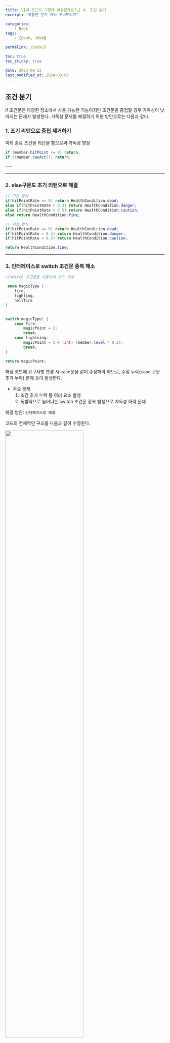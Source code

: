 ```yaml
---
title: \[내 코드가 그렇게 이상한가요?\] 4. 조건 분기
excerpt: '복잡한 분기 처리 무너뜨리기'

categories:
    - Book
tags:
    - [Book, JAVA]

permalink: /Book/5

toc: true
toc_sticky: true

date: 2023-08-22
last_modified_at: 2024-03-08
---
```


## 조건 분기

if 조건문은 다양한 장소에서 사용 가능한 기능이지만
조건문을 중접할 경우 가독성이 낮아지는 문제가 발생한다.
가독성 문제를 해결하기 위한 방안으로는 다음과 같다.

### 1. 조기 리턴으로 중첩 제거하기

미리 종료 조건을 리턴을 함으로써 가독성 향상

```java
if (member.hitPoint <= 0) return;
if (!member.canAct()) return;

~~~
```

---

### 2. else구문도 조기 리턴으로 해결

```java
// 기존 방식
if(hitPointRate == 0) return HealthCondition.dead;
else if(hitPointRate < 0.3) return HealthCondition.danger;
else if(hitPointRate < 0.5) return HealthCondition.caution;
else return HealthCondition.fine;

// 개선 방식
if(hitPointRate == 0) return HealthCondition.dead;
if(hitPointRate < 0.3) return HealthCondition.danger;
if(hitPointRate < 0.5) return HealthCondition.caution;

return HealthCondition.fine;

```

---

### 3. 인터페이스로 switch 조건문 중복 해소

```java
//switch 조건문을 사용하여 코드 작성

 enum MagicType {
	fire,
	lighting,
	hellfire
}


switch(magicType) {
	case fire:
		magicPoint = 2;
		break;
	case lightning:
		magicPoint = 5 + (int) (member.level * 0.2);
		break;
}

return magicPoint;

```

해당 코드에 요구사항 변경 시 case문을 같이 수정해야 하므로, 수정 누락(case 구문 추가 누락) 문제 등이 발생한다.

-   주요 문제
    1. 조건 추가 누락 등 여러 요소 발생
    2. 폭발적으로 늘어나는 switch 조건문 중복 발생으로 가독성 하락 문제

해결 방안: `인터페이스로 해결`

코드의 전체적인 구조를 다음과 같이 수정한다.

<img src="/assets/images/book/myCodeisStrange/4-1.jpeg" text-align = 'center' width= "70%">

<!-- ![View](/assets/images/book/myCodeisStrange/4-1.jpeg) -->

1. 상위 인터페이스 정의

```java
interface Magic {
	String name();
	int costMagicPoint();
	int attackPower();
	int costTechnicalPoint();
}
```

2. 인터페이스를 상속 받은 클래스 생성

```java
class Fire implements Magic {
	private final Member member;

	Fire(final Member member) {
		this.member = member;
	}

	public String name() {
		return "파이어";
	}

	public int costMagicPower() {
		return 20 + (int) (member.level * 0.5);
	}

	public int costTechnicalPoint() {
		return 0;
	}
}

```

3. switch 조건문이 아니라, Map 자료구조로 변경하고 Map에 객체 입력

```java
final Map<Type, Magic> magics = new HashMap<>();
// 생략

final Fire fire = new Fire(member);
final Lightning lightning = new Lightning(member);

magics.put(MagicType.fire, fire);
magics.put(MagicType.lightning, lightning);

// 마법 공격력 변경하기
// 메서드의 매개변수로 magictype.hellfire을 전달하면 호출됨
void magicAttack(final MagicType magicType) {
	final Magic usingMagic = magics.get(magicType);
	usingMagic.attackPower();
}
```

4. 기존 switch문을 인터페이스로 마법 처리 변경하기

```java
final Map<Type, Magic> magics = new HashMap<>();

// ...생략

// 마법 공격 실행하기
void magicAttack(final MagicType magicType) {
	final Magic usingMagic = magics.get(magicType);

	showMagidName(usingMagic);
	consumeMagicPoint(usingMagic);
	consumeTechnicalPoint(usingMagic);
	magicDamage(usingMagic);
}


// 마법 이름을 화면에 출력하기

void showMagidName(final Magic magic) {
	final String name = magic.name();
}

void consumeMagicPoint(final Magic magic) {
	final int costMagicPoint = magic.costMagicPoint();
}

void consumeTechnicalPoint(final Magic magic) {
	final int costTechnicalPoint = magic.costTechnicalPoint();
}


void magicDamage(final Magic magic) {
	final int attackPower = magic.attackPower();
}
```

5. 값 객체 도입하기

```java
class Fire implements Magic {
	private final Member member;

	Fire(final Member member) {
		this.member = member;
	}

	public String name() {
		return "파이어";
	}

	public int costMagicPower() {
		final int value = 0 + (int) (member.level * 0.5)
		return new AttackPower(value);
	}

	public int costTechnicalPoint() {
		return new TechnicalPoint(0);
	}
}
```

---

### 4. 조건 분기 중복과 중첩

-   다중 중첩된 복잡한 분기를 제거하기 위해 사용

메서드로 판별 값 반환

```java
/*
 * @return 골드 회원이라면 true
 * @param history 구매 이력
 */

 boolean isGoldCustomer(PurchaseHistory history) {

    if(1000000 <= history.totalAmount) {
        if(10<= history.purchaseFrequencyPerMonth) {
            if (history.returnRate <= 0.001) {
                return true;
            }
        }
    }
    return false;
 }

/*
 * @return 실버 회원이라면 true
 * @param history 구매 이력
 */

 boolean isSilverCustomer(PurchaseHistory history) {

  if(10<= history.purchaseFrequencyPerMonth) {
      if (history.returnRate <= 0.001) {
           return true;
      }
  }

    return false;
 }
```

-   전략 패턴으로 조건 집약하기

-   여러 등급이 추가될 경우 같은 판정 로직이 여러 곳에 작성될 것. 같은 판정 로직을 재사용하려면 정책 패턴이 있습니다.

-   조건을 부품으로 만들고, 부품으로 만든 조건을 조합해서 사용하는 패턴

1. 인터페이스로 조건을 만듬.
2. 만든 조건을 map 자료구조에 저장
3. 저장된 조건을 검수 및 확인

```java
interface ExcellentCustomerRule {
	/*
		@param history 구매 이력
		@return 조건을 만족하는 경우 true
	*/
	boolean ok(final PurchaseHistory history);
}

// 골드 등급 조건
class GoldCustomerPurchaseAmountRule implements ExcellentCustomerRule {
	public boolean ok(final PurchaseHistory history) {
		return 1000000000 <= history.totalAmount;
	}
}

// 구매 조건
class PurchaseFrequencyRule implements ExcellentCustomerRule {
	public boolean ok(final PurchaseHistory history) {
		return 10 <= history.purchaseFrequencyPerMonth;
	}
}

// 환불 조건
class ReturnRateRule implements ExcellentCustomerRule {
	public boolean ok(final PurchaseHistory history) {
		return history.returnRate <= 0.001;
	}
}

// 전략 패턴
class ExcellentCustomerPolicy {
	private final Set<ExcellentCustomerRule> rules;

	ExcellentCustomerPolicy() {
		rules = new HashSet();
	}

/*
    규칙을 모두 map에 넣는다.
	규칙 추가
	@param rule 규칙
*/
	void add(final ExcellentCustomerRule rule) {
		rules.add(rule);
	}

/*
	@param history 구매 이력
	@return 규칙을 모두 만족하는 경우 true
*/
	boolean complyWithAll(final PurchaseHistory history) {
		for (ExcellentCustomerRule each : rules) {
			if(!each.ok(history)) return false;
		}
		return true;
	}
}

// 해당하는 규칙을 추가 후 확인 과정 거침
```

---

### 5. 자료형 확인에 조건 분기 사용하지 않기

-   문제 상황

```java
// 자료형 확인 방식

interface HotelRates {
	Money fee();
}

class RegularRates implements HotelRates{
	public Money fee() {
		return new Money(700000);
	}
}

class PremiumRates implements HotelRates{
	public Money fee() {
		return new Money(1200000);
	}
}

// 전략 패턴으로 숙박 요금 전환 가능
// 성수기 때 일반 숙식과 프리미엄 요금을 상향하는 로직 급하게 구현

Money busySeasonFee;

if(hotelRates instanceof RegularRates) {
	busySeasonFee = hotelRates.fee().add(new Money(30000));
}

else if(hotelRates instanceof PremiumRates) {
	busySeasonFee = hotelRates.fee().add(new Money(50000));
}

```

-   instanceof는 자료형을 판정하는 연산자
    인터페이스 구현 클래스의 자료형을 확인해서 분기하고 있음. (인터페이스를 사용하였는데 조건 분기 발생)

-   리스코프 치환규칙(기반 자료형을 하위 자료형으로 변경해도 코드는 문제없이 동작) 위반
-   인터페이스의 의미를 이해하지 못하고 사용시 이와 같은 로직 발생

#### 개선 방식

```java
// 성수기 요금도 인터페이스로 변경 성수기 요금을 리턴하는 busySeasonFee메서드 추가

interface HotelRates {
	Money fee();
	Money busySeasonFee(); // 성수기 요금
}

class RegularRates implements HotelRates{
	public Money fee() {
		return new Money(700000);
	}

	public Money busySeasonFee() {
		return fee().add(new Money(30000));
	}
}

class PremiumRates implements HotelRates{
	public Money fee() {
		return new Money(1200000);
	}

	public Money busySeasonFee() {
		return fee().add(new Money(50000));
	}
}

Money busySeasonFee = hotelRates.busySeasonFee();


// 조건 분기를 써야 하는 상황에는 일단 인터페이스 설계를 떠올리자!
```

---

### 6. 플래그 매개변수

메서드의 기능을 전환하는 boolean 자료형의 매개 변수를 플래그 매개변수라고 부른다. 플래그를 사용한 코드는 다음과 같다.

```java
void damage(boolean damamgeFlag, int damageAmount) {

    if(damageFlag == true) {
        //물리 데미지(히트포인트 기반 데미지)
        member.hitPoint -= damageAmount;
        if(0 < member.hitPoint) return;

        member.hitPoint = 0;
        member.addState(StateType.dead);
    }

    else {
        // 마법 데미지(매직포인트 기반 데미지)
        member.magicPoint -= damageAmount;
        if(0 < member.magicPoint) return;

        member.magicPoint = 0;
    }
}

```

앞의 코드는 damageFlag로 물리 대미지인지 마법 대미지인지 구분하고 있음

-   문제점

    -   해당 메서드는 어떤 일을 하는지 예측하기 어렵다.
    -   예측을 위해 메서드 내부 로직 확인 필요

-   해결방법: 메서드 분리하기
    -   메서드는 하나의 기능만 하도록 설계
    -   따라서 플래그 매개변수를 받는 메서드는 기능별로 분리하는 것이 좋음

해결 방법을 적용한 코드는 다음과 같다. 기능별로 메서드를 나누고, 메서드에 맞는 이름을 붙이면 가독성 상승한다.

```java
void hitPointDamage(final int damageAmount) {

    member.hitPoint -= damageAmount;
    if( 0< member.hitPoint) return;

    member.hitPoint = 0;
    member.addState(StateType.dead);
}

void magicPointDamage(final int damageAmount) {

    member.magicPoint -= damageAmount;
    if( 0 < member.magicPoint) return;
		member.magicPoint = 0;
}


```

구현한 메서드를 인터페이스를 활용하여 전략 패턴으로 전환한다.

```java


// 데미지를 나타내는 인터페이스
interface Damage{
    void execute(final int damageAmount);
}


//히트 포인트 대미지

class HitpointDamamge implements Damage{
    // 생략

    public void execute(final int damageAmount) {
        member.hitPoint -= damageAmount;
        if ( 0 < member.hitPoint ) return;

        member.hitPoint = 0;
        member.addState(StateType.dead);
    }
}

class MagicPointDamage implements Damage{

    public void execute(final int damageAmount) {
        member.magicPoint -= damageAmount;
        if ( 0 < member.magicPoint ) return;

        member.magicPoint = 0;
    }
}


// enum와 Map으로 변경합니다.

enum DamageType {
    hitPoint,
    magicPoint
}

private final Map<DamageType, Damage> damages;


void applyDamage(final DamageType damageType, final int damageAmount) {
    final Damage damage = damages.get(damageType);
    damage.execute(damageAmount);
}
```
